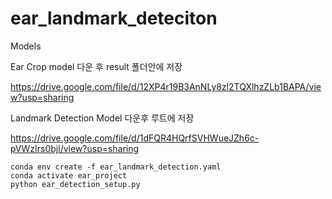 # ear_landmark_deteciton

Models 

Ear Crop model 다운 후 result 폴더안에 저장

https://drive.google.com/file/d/12XP4r19B3AnNLy8zl2TQXlhzZLb1BAPA/view?usp=sharing

Landmark Detection Model 다운후 루트에 저장

https://drive.google.com/file/d/1dFQR4HQrfSVHWueJZh6c-pVWzIrs0bjl/view?usp=sharing


```
conda env create -f ear_landmark_detection.yaml
conda activate ear_project
python ear_detection_setup.py
```

